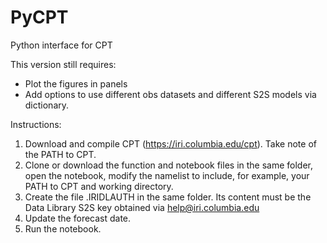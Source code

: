 # PyCPT
Python interface for CPT

This version still requires:
+ Plot the figures in panels
+ Add options to use different obs datasets and different S2S models via dictionary.

Instructions:
1. Download and compile CPT (https://iri.columbia.edu/cpt). Take note of the PATH to CPT.
2. Clone or download the function and notebook files in the same folder, open the notebook, modify the namelist to include, for example, your PATH to CPT and working directory.
3. Create the file .IRIDLAUTH in the same folder. Its content must be the Data Library S2S key obtained via help@iri.columbia.edu
4. Update the forecast date.
5. Run the notebook.
